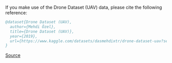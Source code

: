 If you make use of the Drone Dataset (UAV) data, please cite the following reference:

``` bibtex 
@dataset{Drone Dataset (UAV),
  author={Mehdi Özel},
  title={Drone Dataset (UAV)},
  year={2019},
  url={https://www.kaggle.com/datasets/dasmehdixtr/drone-dataset-uav?select=drone_dataset_yolo}
}
```

[Source](https://www.kaggle.com/datasets/dasmehdixtr/drone-dataset-uav?select=drone_dataset_yolo)